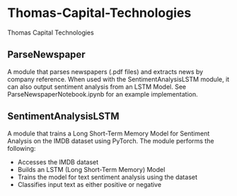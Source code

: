 # Thomas-Capital-Technologies
Thomas Capital Technologies
## ParseNewspaper
A module that parses newspapers (.pdf files) and extracts news by company reference. When used with the SentimentAnalysisLSTM module, it can also output sentiment analysis from an LSTM Model. See ParseNewspaperNotebook.ipynb for an example implementation.
## SentimentAnalysisLSTM
A module that trains a Long Short-Term Memory Model for Sentiment Analysis on the IMDB dataset using PyTorch. The module performs the following: 
* Accesses the IMDB dataset 
* Builds an LSTM (Long Short-Term Memory) Model
* Trains the model for text sentiment analysis using the dataset
* Classifies input text as either positive or negative

